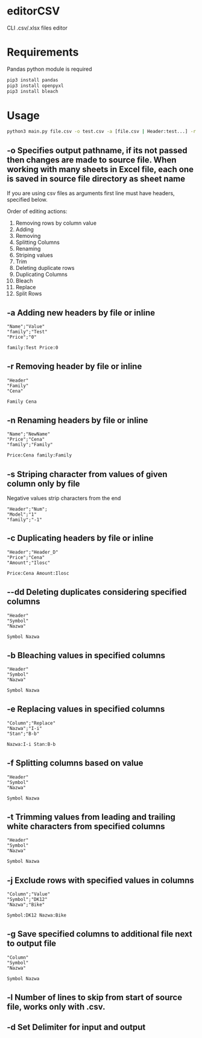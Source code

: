 # editorCSV
CLI .csv/.xlsx files editor

# Requirements
Pandas python module is required
```bash
pip3 install pandas 
pip3 install openpyxl
pip3 install bleach
```

# Usage

```bash
python3 main.py file.csv -o test.csv -a [file.csv | Header:test...] -r [header1 header2...] -n [file.csv | Name:NewName...] -l [int]
```
 
## -o Specifies output pathname, if its not passed then changes are made to source file. When working with many sheets in Excel file, each one is saved in source file directory as sheet name

If you are using csv files as arguments first line must have headers, specified below.

Order of editing actions:
1. Removing rows by column value
2. Adding
3. Removing
4. Splitting Columns
5. Renaming
6. Striping values
7. Trim
8. Deleting duplicate rows
9. Duplicating Columns
10. Bleach   
11. Replace
12. Split Rows

## -a Adding new headers by file or inline

```csv
"Name";"Value"
"family";"Test"
"Price";"0"
```

```bash
family:Test Price:0
```

## -r Removing header by file or inline

```csv
"Header"
"Family"
"Cena"
```

```bash
Family Cena
```

## -n Renaming headers by file or inline

```csv
"Name";"NewName"
"Price";"Cena"
"family";"Family"
```

```bash
Price:Cena family:Family
```

## -s Striping character from values of given column only by file
Negative values strip characters from the end 

```csv
"Header";"Num";
"Model";"1"
"family";"-1"
```

## -c Duplicating headers by file or inline

```csv
"Header";"Header_D"
"Price";"Cena"
"Amount";"Ilosc"
```

```bash
Price:Cena Amount:Ilosc
```

## --dd Deleting duplicates considering specified columns 

```csv
"Header"
"Symbol"
"Nazwa"
```

```bash
Symbol Nazwa
```

## -b Bleaching values in specified columns 

```csv
"Header"
"Symbol"
"Nazwa"
```

```bash
Symbol Nazwa
```

## -e Replacing values in specified columns

```csv
"Column";"Replace"
"Nazwa";"I-i"
"Stan";"B-b"
```

```bash
Nazwa:I-i Stan:B-b
```

## -f Splitting columns based on value

```csv
"Header"
"Symbol"
"Nazwa"
```

```bash
Symbol Nazwa
```

## -t Trimming values from leading and trailing white characters from specified columns

```csv
"Header"
"Symbol"
"Nazwa"
```

```bash
Symbol Nazwa
```

## -j Exclude rows with specified values in columns

```csv
"Column";"Value"
"Symbol";"DK12"
"Nazwa";"Bike"
```

```bash
Symbol:DK12 Nazwa:Bike
```

## -g Save specified columns to additional file next to output file 

```csv
"Column"
"Symbol"
"Nazwa"
```

```bash
Symbol Nazwa
```

## -l Number of lines to skip from start of source file, works only with .csv.

## -d Set Delimiter for input and output
